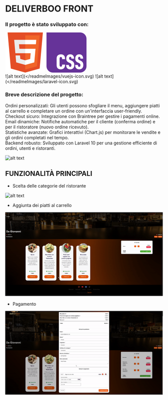 # DELIVERBOO FRONT
### Il progetto è stato sviluppato con:

![alt text](</readmeImages/w3_html5-icon.svg>) ![alt text](</readmeImages/w3_css-icon.svg>)</br>
![alt text](</readmeImages/vuejs-icon.svg) ![alt text](</readmeImages/laravel-icon.svg)

### Breve descrizione del progetto: 
Ordini personalizzati: Gli utenti possono sfogliare il menu, aggiungere piatti al carrello e completare un ordine con un'interfaccia user-friendly.
</br>
Checkout sicuro: Integrazione con Braintree per gestire i pagamenti online. </br>
Email dinamiche: Notifiche automatiche per il cliente (conferma ordine) e per il ristoratore (nuovo ordine ricevuto).</br>
Statistiche avanzate: Grafici interattivi (Chart.js) per monitorare le vendite e gli ordini completati nel tempo.</br>
Backend robusto: Sviluppato con Laravel 10 per una gestione efficiente di ordini, utenti e ristoranti.</br>

![alt text](</readmeImages/home.png>)

## FUNZIONALITÀ PRINCIPALI
- Scelta delle categorie del ristorante

![alt text](</readmeImages/categorie.gif>)

- Aggiunta dei piatti al carrello

![alt text](</readmeImages/carrello.gif>)

- Pagamento

![alt text](</readmeImages/pagamento.gif>)